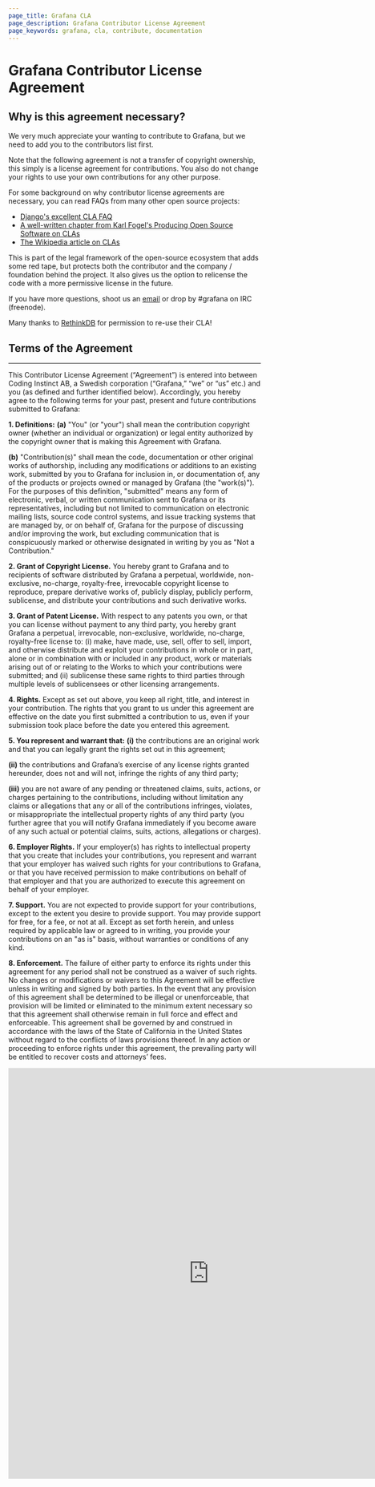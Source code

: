```yaml
---
page_title: Grafana CLA
page_description: Grafana Contributor License Agreement
page_keywords: grafana, cla, contribute, documentation
---
```


# Grafana Contributor License Agreement

## Why is this agreement necessary?
We very much appreciate your wanting to contribute to Grafana,
but we need to add you to the contributors list first.


Note that the following agreement is not a transfer of copyright ownership,
this simply is a license agreement for contributions. You also do not change
your rights to use your own contributions for any other purpose.


For some background on why contributor license agreements are necessary,
you can read FAQs from many other open source projects:

- [Django's excellent CLA FAQ](https://www.djangoproject.com/foundation/cla/faq/)
- [A well-written chapter from Karl Fogel's Producing Open Source Software on CLAs](http://producingoss.com/en/copyright-assignment.html)
- [The Wikipedia article on CLAs](http://en.wikipedia.org/wiki/Contributor_license_agreement)

This is part of the legal framework of the open-source ecosystem that adds some red tape,
but protects both the contributor and the company / foundation behind the project.
It also gives us the option to relicense the code with a more permissive license in the future.


If you have more questions, shoot us an [email](mailto:torkel@grafana.org) or drop by #grafana on IRC (freenode).

Many thanks to [RethinkDB](http://rethinkdb.com) for permission to re-use their CLA!

## Terms of the Agreement

<hr>

This Contributor License Agreement (“Agreement”) is entered into between Coding Instinct AB,
a Swedish corporation (“Grafana,” “we” or “us” etc.) and you (as defined and further identified below).
Accordingly, you hereby agree to the following terms for your past, present and future contributions
submitted to Grafana:


**1. Definitions:**
<strong>(a)</strong> "You" (or "your") shall mean the contribution copyright owner (whether an individual or organization) or legal entity authorized by the copyright owner that is making this Agreement with Grafana.


<strong>(b)</strong> "Contribution(s)" shall mean the code, documentation or other original works of authorship, including any modifications or additions to an existing work, submitted by you to Grafana for inclusion in, or documentation of, any of the products or projects owned or managed by Grafana (the "work(s)"). For the purposes of this definition, "submitted" means any form of electronic, verbal, or written communication sent to Grafana or its representatives, including but not limited to communication on electronic mailing lists, source code control systems, and issue tracking systems that are managed by, or on behalf of, Grafana for the purpose of discussing and/or improving the work, but excluding communication that is conspicuously marked or otherwise designated in writing by you as "Not a Contribution."

**2. Grant of Copyright License.**
You hereby grant to Grafana and to recipients of software distributed by Grafana a perpetual, worldwide, non-exclusive, no-charge, royalty-free, irrevocable copyright license to reproduce, prepare derivative works of, publicly display, publicly perform, sublicense, and distribute your contributions and such derivative works.


**3. Grant of Patent License.**
With respect to any patents you own, or that you can license without payment to any third party, you hereby grant Grafana a perpetual, irrevocable, non-exclusive, worldwide, no-charge, royalty-free license to: (i) make, have made, use, sell, offer to sell, import, and otherwise distribute and exploit your contributions in whole or in part, alone or in combination with or included in any product, work or materials arising out of or relating to the Works to which your contributions were submitted; and (ii) sublicense these same rights to third parties through multiple levels of sublicensees or other licensing arrangements.


**4. Rights.**
Except as set out above, you keep all right, title, and interest in your contribution. The rights that you grant to us under this agreement are effective on the date you first submitted a contribution to us, even if your submission took place before the date you entered this agreement.


**5. You represent and warrant that:**
<strong>(i)</strong> the contributions are an original work and that you can legally grant the rights set out in this agreement;


<strong>(ii)</strong> the contributions and Grafana’s exercise of any license rights granted hereunder, does not and will not, infringe the rights of any third party;


<strong>(iii)</strong> you are not aware of any pending or threatened claims, suits, actions, or charges pertaining to the contributions, including without limitation any claims or allegations that any or all of the contributions infringes, violates, or misappropriate the intellectual property rights of any third party (you further agree that you will notify Grafana immediately if you become aware of any such actual or potential claims, suits, actions, allegations or charges).


**6. Employer Rights.**
If your employer(s) has rights to intellectual property that you create that includes your contributions, you represent and warrant that your employer has waived such rights for your contributions to Grafana, or that you have received permission to make contributions on behalf of that employer and that you are authorized to execute this agreement on behalf of your employer.


**7. Support.**
You are not expected to provide support for your contributions, except to the extent you desire to provide support. You may provide support for free, for a fee, or not at all. Except as set forth herein, and unless required by applicable law or agreed to in writing, you provide your contributions on an "as is" basis, without warranties or conditions of any kind.


**8. Enforcement.**
The failure of either party to enforce its rights under this agreement for any period shall not be construed as a waiver of such rights. No changes or modifications or waivers to this Agreement will be effective unless in writing and signed by both parties. In the event that any provision of this agreement shall be determined to be illegal or unenforceable, that provision will be limited or eliminated to the minimum extent necessary so that this agreement shall otherwise remain in full force and effect and enforceable. This agreement shall be governed by and construed in accordance with the laws of the State of California in the United States without regard to the conflicts of laws provisions thereof. In any action or proceeding to enforce rights under this agreement, the prevailing party will be entitled to recover costs and attorneys’ fees.


<iframe src="https://docs.google.com/forms/d/1iagLZBotC4IIrz7TXvEdPU5tCtFDk__C5Rs92afXpCE/viewform?embedded=true" width="800" height="820" frameborder="0" marginheight="0" marginwidth="0">Loading CLA...</iframe>